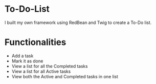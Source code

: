 # To-Do-List
I built my own framework using RedBean and Twig to create a To-Do list.

# Functionalities
- Add a task
- Mark it as done
- View a list for all the Completed tasks
- View a list for all Active tasks 
- View both the Active and Completed tasks in one list
